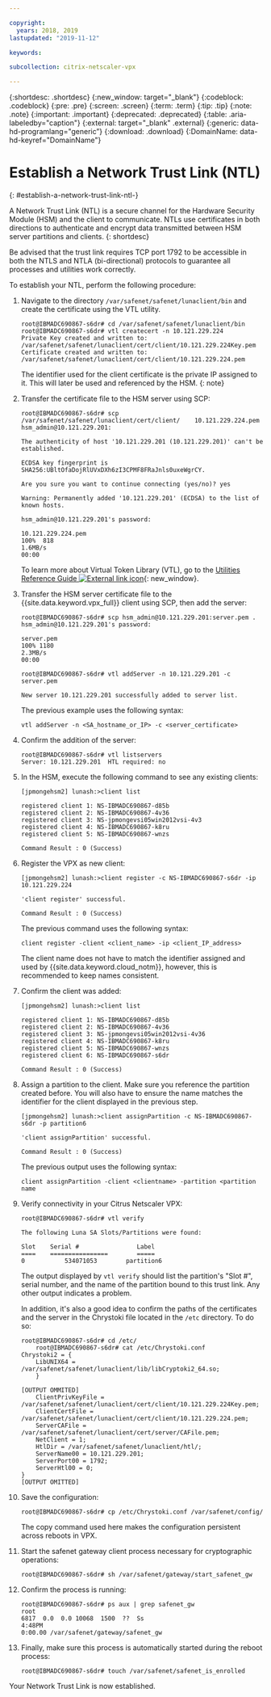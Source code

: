 ```yaml
---

copyright:
  years: 2018, 2019
lastupdated: "2019-11-12"

keywords:

subcollection: citrix-netscaler-vpx

---
```


{:shortdesc: .shortdesc}
{:new_window: target="_blank"} 
{:codeblock: .codeblock}
{:pre: .pre}
{:screen: .screen}
{:term: .term}
{:tip: .tip}
{:note: .note}
{:important: .important}
{:deprecated: .deprecated}
{:table: .aria-labeledby="caption"}
{:external: target="_blank" .external}
{:generic: data-hd-programlang="generic”}
{:download: .download}
{:DomainName: data-hd-keyref="DomainName"}

# Establish a Network Trust Link (NTL)
{: #establish-a-network-trust-link-ntl-}

A Network Trust Link (NTL) is a secure channel for the Hardware Security Module (HSM) and the client to communicate. NTLs use certificates in both directions to authenticate and encrypt data transmitted between HSM server partitions and clients.
{: shortdesc}

Be advised that the trust link requires TCP port 1792 to be accessible in both the NTLS and NTLA (bi-directional) protocols to guarantee all processes and utilities work correctly.

To establish your NTL, perform the following procedure:

1. Navigate to the directory `/var/safenet/safenet/lunaclient/bin` and create the certificate using the VTL utility.

    ```
    root@IBMADC690867-s6dr# cd /var/safenet/safenet/lunaclient/bin
    root@IBMADC690867-s6dr# vtl createcert -n 10.121.229.224
    Private Key created and written to: /var/safenet/safenet/lunaclient/cert/client/10.121.229.224Key.pem
    Certificate created and written to: /var/safenet/safenet/lunaclient/cert/client/10.121.229.224.pem
    ```

    The identifier used for the client certificate is the private IP assigned to it. This will later be used and referenced by the HSM.
    {: note}

2. Transfer the certificate file to the HSM server using SCP:

    ```
    root@IBMADC690867-s6dr# scp /var/safenet/safenet/lunaclient/cert/client/	10.121.229.224.pem hsm_admin@10.121.229.201:

    The authenticity of host '10.121.229.201 (10.121.229.201)' can't be established.

    ECDSA key fingerprint is SHA256:UBltOfaDojRlUVxDXh6zI3CPMF8FRaJnls0uxeWgrCY.

    Are you sure you want to continue connecting (yes/no)? yes

    Warning: Permanently added '10.121.229.201' (ECDSA) to the list of known hosts.

    hsm_admin@10.121.229.201's password:

    10.121.229.224.pem                                                 
	100%  818     	
	1.6MB/s   
	00:00
	```

    To learn more about Virtual Token Library (VTL), go to the [Utilities Reference Guide ![External link icon](../../icons/launch-glyph.svg "External link icon")](https://public.dhe.ibm.com/cloud/bluemix/network/vpx/utilities_reference_guide.pdf){: new_window}.

3. Transfer the HSM server certificate file to the {{site.data.keyword.vpx_full}} client using SCP, then add the server:

    ```
    root@IBMADC690867-s6dr# scp hsm_admin@10.121.229.201:server.pem .
    hsm_admin@10.121.229.201's password:

    server.pem                                                         
    100% 1180     	
    2.3MB/s   
    00:00

    root@IBMADC690867-s6dr# vtl addServer -n 10.121.229.201 -c server.pem

    New server 10.121.229.201 successfully added to server list.
    ```

    The previous example uses the following syntax:

    ```
    vtl addServer -n <SA_hostname_or_IP> -c <server_certificate>
    ```

3. Confirm the addition of the server:

    ```
    root@IBMADC690867-s6dr# vtl listservers
    Server: 10.121.229.201  HTL required: no
    ```

4. In the HSM, execute the following command to see any existing clients:

    ```
    [jpmongehsm2] lunash:>client list

    registered client 1: NS-IBMADC690867-d85b
    registered client 2: NS-IBMADC690867-4v36
    registered client 3: NS-jpmongevsi05win2012vsi-4v3
    registered client 4: NS-IBMADC690867-k8ru
    registered client 5: NS-IBMADC690867-wnzs
    
    Command Result : 0 (Success)
    ```

5. Register the VPX as new client:

    ```
    [jpmongehsm2] lunash:>client register -c NS-IBMADC690867-s6dr -ip 10.121.229.224
    
    'client register' successful.
    
    Command Result : 0 (Success)
    ```

    The previous command uses the following syntax:

    ```
    client register -client <client_name> -ip <client_IP_address>
    ```

    The client name does not have to match the identifier assigned and used by {{site.data.keyword.cloud_notm}}, however, this is recommended to keep names consistent.

6. Confirm the client was added:

    ```
    [jpmongehsm2] lunash:>client list
    
    registered client 1: NS-IBMADC690867-d85b
    registered client 2: NS-IBMADC690867-4v36
    registered client 3: NS-jpmongevsi05win2012vsi-4v36
    registered client 4: NS-IBMADC690867-k8ru
    registered client 5: NS-IBMADC690867-wnzs
    registered client 6: NS-IBMADC690867-s6dr
    
    Command Result : 0 (Success)
    ```

7. Assign a partition to the client. Make sure you reference the partition created before. You will also have to ensure the name matches the identifier for the client displayed in the previous step.

    ```
    [jpmongehsm2] lunash:>client assignPartition -c NS-IBMADC690867-s6dr -p partition6
    
    'client assignPartition' successful.
    
    Command Result : 0 (Success)
    ```

    The previous output uses the following syntax:

    ```
    client assignPartition -client <clientname> -partition <partition name
    ```

8. Verify connectivity in your Citrus Netscaler VPX:

    ```
    root@IBMADC690867-s6dr# vtl verify
    
    The following Luna SA Slots/Partitions were found:
    
    Slot    Serial #                Label
    ====    ================        =====
    0           534071053        partition6
    ```

    The output displayed by `vtl verify` should list the  partition's "Slot #", serial number, and the name of the partition bound to this trust link. Any other output indicates a problem.

    In addition, it's also a good idea to confirm the paths of the certificates and the server in the Chrystoki file located in the `/etc` directory. To do so:

    ```
    root@IBMADC690867-s6dr# cd /etc/
        root@IBMADC690867-s6dr# cat /etc/Chrystoki.conf
	Chrystoki2 = {
		LibUNIX64 = /var/safenet/safenet/lunaclient/lib/libCryptoki2_64.so;
		}

	[OUTPUT OMMITED]
		ClientPrivKeyFile = /var/safenet/safenet/lunaclient/cert/client/10.121.229.224Key.pem;
		ClientCertFile = /var/safenet/safenet/lunaclient/cert/client/10.121.229.224.pem;
		ServerCAFile = /var/safenet/safenet/lunaclient/cert/server/CAFile.pem;
		NetClient = 1;
		HtlDir = /var/safenet/safenet/lunaclient/htl/;
		ServerName00 = 10.121.229.201;
		ServerPort00 = 1792;
		ServerHtl00 = 0;
	}
	[OUTPUT OMITTED]
    ```

9. Save the configuration:

    ```
    root@IBMADC690867-s6dr# cp /etc/Chrystoki.conf /var/safenet/config/
    ```

    The copy command used here makes the configuration persistent across reboots in VPX.

10. Start the safenet gateway client process necessary for cryptographic operations:

    ```
    root@IBMADC690867-s6dr# sh /var/safenet/gateway/start_safenet_gw
    ```

11. Confirm the process is running:

    ```
    root@IBMADC690867-s6dr# ps aux | grep safenet_gw
    root       
    6817  0.0  0.0 10068  1500  ??  Ss    
    4:48PM   
    0:00.00 /var/safenet/gateway/safenet_gw
    ```

12. Finally, make sure this process is automatically started during the reboot process:

    ```
    root@IBMADC690867-s6dr# touch /var/safenet/safenet_is_enrolled
    ```

Your Network Trust Link is now established.
